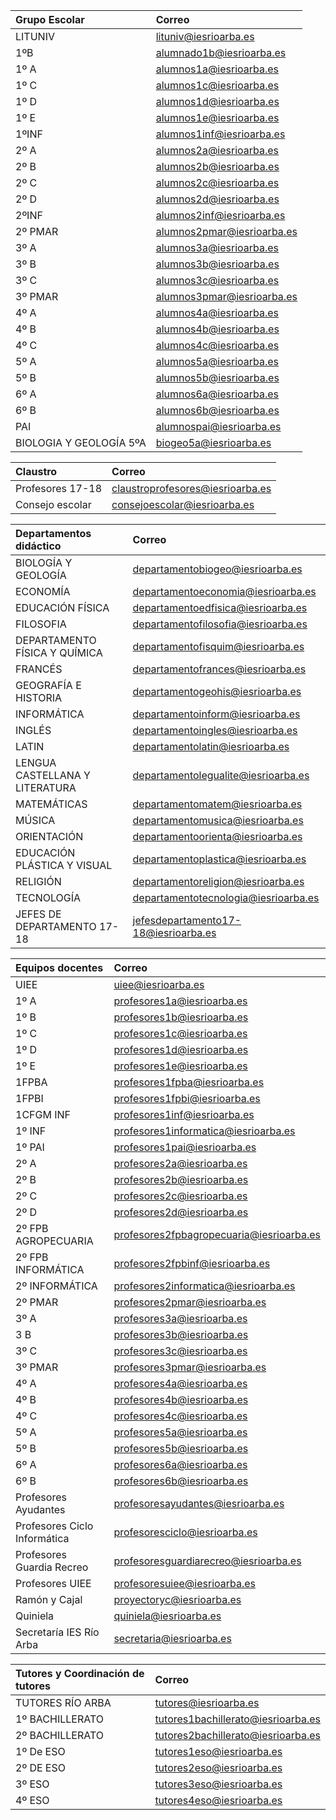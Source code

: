 <!-- TITLE: Correos -->
<!-- SUBTITLE: A quick summary of Correos -->
|Grupo Escolar|Correo|
|:---------------|:-------|
|LITUNIV | lituniv@iesrioarba.es|
|1ºB| alumnado1b@iesrioarba.es|
|1º A| alumnos1a@iesrioarba.es|
|1º C| alumnos1c@iesrioarba.es|
|1º D| alumnos1d@iesrioarba.es|
|1º E| alumnos1e@iesrioarba.es|
|1ºINF| alumnos1inf@iesrioarba.es|
|2º A| alumnos2a@iesrioarba.es|
|2º B| alumnos2b@iesrioarba.es|
|2º C| alumnos2c@iesrioarba.es|
|2º D| alumnos2d@iesrioarba.es|
|2ºINF| alumnos2inf@iesrioarba.es|
|2º PMAR| alumnos2pmar@iesrioarba.es|
|3º A| alumnos3a@iesrioarba.es|
|3º B| alumnos3b@iesrioarba.es|
|3º C| alumnos3c@iesrioarba.es|
|3º PMAR| alumnos3pmar@iesrioarba.es|
|4º A| alumnos4a@iesrioarba.es|
|4º B| alumnos4b@iesrioarba.es|
|4º C| alumnos4c@iesrioarba.es|
|5º A| alumnos5a@iesrioarba.es|
|5º B| alumnos5b@iesrioarba.es|
|6º A| alumnos6a@iesrioarba.es|
|6º B| alumnos6b@iesrioarba.es|
|PAI| alumnospai@iesrioarba.es|
|BIOLOGIA Y GEOLOGÍA 5ºA| biogeo5a@iesrioarba.es|

|Claustro|Correo|
|:---------|:-------|
|Profesores 17-18|claustroprofesores@iesrioarba.es|
|Consejo escolar|consejoescolar@iesrioarba.es

|Departamentos didáctico|Correo|
|:---------------------------|:-------|
|BIOLOGÍA Y GEOLOGÍA|departamentobiogeo@iesrioarba.es|
|ECONOMÍA|departamentoeconomia@iesrioarba.es|
|EDUCACIÓN FÍSICA|departamentoedfisica@iesrioarba.es|
|FILOSOFIA|departamentofilosofia@iesrioarba.es|
|DEPARTAMENTO FÍSICA Y QUÍMICA|departamentofisquim@iesrioarba.es|
|FRANCÉS|departamentofrances@iesrioarba.es|
|GEOGRAFÍA E HISTORIA|departamentogeohis@iesrioarba.es|
|INFORMÁTICA|departamentoinform@iesrioarba.es|
|INGLÉS|departamentoingles@iesrioarba.es|
|LATIN|departamentolatin@iesrioarba.es|
|LENGUA CASTELLANA Y LITERATURA|departamentolegualite@iesrioarba.es|
|MATEMÁTICAS|departamentomatem@iesrioarba.es|
|MÚSICA|departamentomusica@iesrioarba.es|
|ORIENTACIÓN|departamentoorienta@iesrioarba.es|
|EDUCACIÓN PLÁSTICA Y VISUAL|departamentoplastica@iesrioarba.es|
|RELIGIÓN|departamentoreligion@iesrioarba.es|
|TECNOLOGÍA|departamentotecnologia@iesrioarba.es|
|JEFES DE DEPARTAMENTO 17-18|jefesdepartamento17-18@iesrioarba.es|

|Equipos docentes|Correo|
|:---------------|:-------|
|UIEE|uiee@iesrioarba.es|
|1º A|profesores1a@iesrioarba.es|
|1º B|profesores1b@iesrioarba.es|
|1º C|profesores1c@iesrioarba.es|
|1º D|profesores1d@iesrioarba.es|
|1º E|profesores1e@iesrioarba.es|
|1FPBA|profesores1fpba@iesrioarba.es|
|1FPBI|profesores1fpbi@iesrioarba.es|
|1CFGM INF|profesores1inf@iesrioarba.es|
|1º INF|profesores1informatica@iesrioarba.es|
|1º PAI|profesores1pai@iesrioarba.es|
|2º A|profesores2a@iesrioarba.es|
|2º B|profesores2b@iesrioarba.es|
|2º C|profesores2c@iesrioarba.es|
|2º D|profesores2d@iesrioarba.es|
|2º FPB AGROPECUARIA|profesores2fpbagropecuaria@iesrioarba.es|
|2º FPB INFORMÁTICA|profesores2fpbinf@iesrioarba.es|
|2º INFORMÁTICA|profesores2informatica@iesrioarba.es|
|2º PMAR|profesores2pmar@iesrioarba.es|
|3º A|profesores3a@iesrioarba.es|
|3 B|profesores3b@iesrioarba.es|
|3º C|profesores3c@iesrioarba.es|
|3º PMAR|profesores3pmar@iesrioarba.es|
|4º A|profesores4a@iesrioarba.es|
|4º B|profesores4b@iesrioarba.es|
|4º C|profesores4c@iesrioarba.es|
|5º A|profesores5a@iesrioarba.es|
|5º B|profesores5b@iesrioarba.es|
|6º A|profesores6a@iesrioarba.es|
|6º B|profesores6b@iesrioarba.es|
|Profesores Ayudantes|profesoresayudantes@iesrioarba.es|
|Profesores Ciclo Informática|profesoresciclo@iesrioarba.es|
|Profesores Guardia Recreo|profesoresguardiarecreo@iesrioarba.es|
|Profesores UIEE|profesoresuiee@iesrioarba.es|
|Ramón y Cajal|proyectoryc@iesrioarba.es|
|Quiniela|quiniela@iesrioarba.es|
|Secretaría IES Río Arba|secretaria@iesrioarba.es|

|Tutores y Coordinación de tutores|Correo|
|:--------|:-------|
|TUTORES RÍO ARBA|tutores@iesrioarba.es|
|1º BACHILLERATO|tutores1bachillerato@iesrioarba.es|
|2º BACHILLERATO|tutores2bachillerato@iesrioarba.es|
|1º De ESO|tutores1eso@iesrioarba.es|
|2º DE ESO|tutores2eso@iesrioarba.es|
|3º ESO|tutores3eso@iesrioarba.es|
|4º ESO|tutores4eso@iesrioarba.es|
